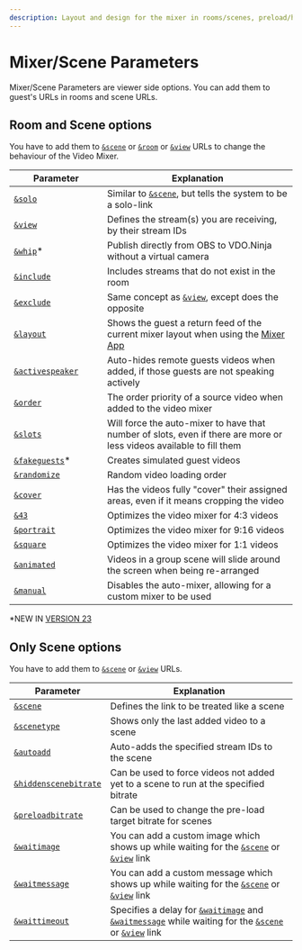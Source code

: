 ```yaml
---
description: Layout and design for the mixer in rooms/scenes, preload/hidden scene bitrate
---
```


# Mixer/Scene Parameters

Mixer/Scene Parameters are viewer side options. You can add them to guest's URLs in rooms and scene URLs.

## **Room and Scene options**

You have to add them to [`&scene`](../view-parameters/scene.md) or [`&room`](../../general-settings/room.md) or [`&view`](../view-parameters/view.md) URLs to change the behaviour of the Video Mixer.

<table><thead><tr><th width="150">Parameter</th><th>Explanation</th></tr></thead><tbody><tr><td><a href="and-solo.md"><code>&#x26;solo</code></a></td><td>Similar to <a href="../view-parameters/scene.md"><code>&#x26;scene</code></a>, but tells the system to be a solo-link</td></tr><tr><td><a href="../view-parameters/view.md"><code>&#x26;view</code></a></td><td>Defines the stream(s) you are receiving, by their stream IDs</td></tr><tr><td><a href="and-whip.md"><code>&#x26;whip</code></a>*</td><td>Publish directly from OBS to VDO.Ninja without a virtual camera</td></tr><tr><td><a href="and-include.md"><code>&#x26;include</code></a></td><td>Includes streams that do not exist in the room</td></tr><tr><td><a href="../view-parameters/and-exclude.md"><code>&#x26;exclude</code></a></td><td>Same concept as <a href="../view-parameters/view.md"><code>&#x26;view</code></a>, except does the opposite</td></tr><tr><td><a href="and-layout.md"><code>&#x26;layout</code></a></td><td>Shows the guest a return feed of the current mixer layout when using the <a href="../../steves-helper-apps/mixer-app.md">Mixer App</a></td></tr><tr><td><a href="../view-parameters/activespeaker.md"><code>&#x26;activespeaker</code></a></td><td>Auto-hides remote guests videos when added, if those guests are not speaking actively</td></tr><tr><td><a href="../../source-settings/order.md"><code>&#x26;order</code></a></td><td>The order priority of a source video when added to the video mixer</td></tr><tr><td><a href="../../newly-added-parameters/and-slots.md"><code>&#x26;slots</code></a></td><td>Will force the auto-mixer to have that number of slots, even if there are more or less videos available to fill them</td></tr><tr><td><a href="and-fakeguests.md"><code>&#x26;fakeguests</code></a>*</td><td>Creates simulated guest videos</td></tr><tr><td><a href="../view-parameters/randomize.md"><code>&#x26;randomize</code></a></td><td>Random video loading order</td></tr><tr><td><a href="../view-parameters/cover.md"><code>&#x26;cover</code></a></td><td>Has the videos fully "cover" their assigned areas, even if it means cropping the video</td></tr><tr><td><a href="../../newly-added-parameters/and-43.md"><code>&#x26;43</code></a></td><td>Optimizes the video mixer for 4:3 videos</td></tr><tr><td><a href="../view-parameters/and-portrait.md"><code>&#x26;portrait</code></a></td><td>Optimizes the video mixer for 9:16 videos</td></tr><tr><td><a href="../../newly-added-parameters/and-square.md"><code>&#x26;square</code></a></td><td>Optimizes the video mixer for 1:1 videos</td></tr><tr><td><a href="../view-parameters/animated.md"><code>&#x26;animated</code></a></td><td>Videos in a group scene will slide around the screen when being re-arranged</td></tr><tr><td><a href="../view-parameters/manual.md"><code>&#x26;manual</code></a></td><td>Disables the auto-mixer, allowing for a custom mixer to be used</td></tr></tbody></table>

\*NEW IN [VERSION 23](../../releases/v23.md)

## **Only Scene options**

You have to add them to [`&scene`](../view-parameters/scene.md) or [`&view`](../view-parameters/view.md) URLs.

<table><thead><tr><th width="150">Parameter</th><th>Explanation</th></tr></thead><tbody><tr><td><a href="../view-parameters/scene.md"><code>&#x26;scene</code></a></td><td>Defines the link to be treated like a scene</td></tr><tr><td><a href="scenetype.md"><code>&#x26;scenetype</code></a></td><td>Shows only the last added video to a scene</td></tr><tr><td><a href="../../newly-added-parameters/and-autoadd.md"><code>&#x26;autoadd</code></a></td><td>Auto-adds the specified stream IDs to the scene</td></tr><tr><td><a href="../../newly-added-parameters/and-hiddenscenebitrate.md"><code>&#x26;hiddenscenebitrate</code></a></td><td>Can be used to force videos not added yet to a scene to run at the specified bitrate</td></tr><tr><td><a href="../../newly-added-parameters/and-preloadbitrate.md"><code>&#x26;preloadbitrate</code></a></td><td>Can be used to change the pre-load target bitrate for scenes</td></tr><tr><td><a href="../newly-added-parameters/and-waitimage.md"><code>&#x26;waitimage</code></a></td><td>You can add a custom image which shows up while waiting for the <a href="../view-parameters/scene.md"><code>&#x26;scene</code></a> or <a href="../view-parameters/view.md"><code>&#x26;view</code></a> link</td></tr><tr><td><a href="../newly-added-parameters/and-waitmessage.md"><code>&#x26;waitmessage</code></a></td><td>You can add a custom message which shows up while waiting for the <a href="../view-parameters/scene.md"><code>&#x26;scene</code></a> or <a href="../view-parameters/view.md"><code>&#x26;view</code></a> link</td></tr><tr><td><a href="../newly-added-parameters/and-waittimeout.md"><code>&#x26;waittimeout</code></a></td><td>Specifies a delay for <a href="../newly-added-parameters/and-waitimage.md"><code>&#x26;waitimage</code></a> and <a href="../newly-added-parameters/and-waitmessage.md"><code>&#x26;waitmessage</code></a> while waiting for the <a href="../view-parameters/scene.md"><code>&#x26;scene</code></a> or <a href="../view-parameters/view.md"><code>&#x26;view</code></a> link</td></tr></tbody></table>
